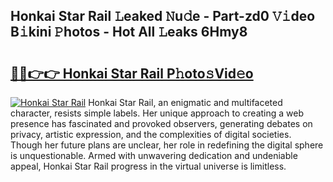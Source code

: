 ## Honkai Star Rail 𝙻eaked 𝙽u𝚍e - Part-zd0 𝚅𝚒deo B𝚒kini 𝙿hotos - Hot All 𝙻eaks 6Hmy8

# <h2><a href="http://ld425q8.urlbe.top/?page=Honkai+Star+Rail">🔗🔗👉👉 Honkai Star Rail P𝚑oto𝚜Vid𝚎o</a></h2>

[![Honkai Star Rail](https://i.imgur.com/eBuTRDB.gif)](http://ld425q8.urlbe.top/?page=Honkai+Star+Rail)
Honkai Star Rail, an enigmatic and multifaceted character, resists simple labels. Her unique approach to creating a web presence has fascinated and provoked observers, generating debates on privacy, artistic expression, and the complexities of digital societies. Though her future plans are unclear, her role in redefining the digital sphere is unquestionable. Armed with unwavering dedication and undeniable appeal, Honkai Star Rail progress in the virtual universe is limitless.
